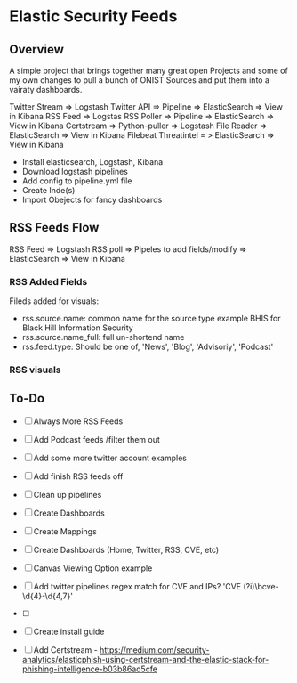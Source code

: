 # Elastic Security Feeds

## Overview
A simple project that brings together many great open Projects and some of my own changes to pull a bunch of ONIST Sources and put them into a vairaty dashboards.

Twitter Stream => Logstash Twitter API => Pipeline => ElasticSearch => View in Kibana
RSS Feed => Logstas RSS Poller => Pipeline => ElasticSearch => View in Kibana
Certstream => Python-puller => Logstash File Reader => ElasticSearch => View in Kibana
Filebeat Threatintel = > ElasticSearch => View in Kibana

- Install elasticsearch, Logstash, Kibana
- Download logstash pipelines
- Add config to pipeline.yml file
- Create Inde(s)
- Import Obejects for fancy dashboards

## RSS Feeds Flow
RSS Feed => Logstash RSS poll => Pipeles to add fields/modify => ElasticSearch => View in Kibana

### RSS Added Fields
Fileds added for visuals:
- rss.source.name: common name for the source type example BHIS for Black Hill Information Security
- rss.source.name_full: full un-shortend name
- rss.feed.type: Should be one of, 'News', 'Blog', 'Advisoriy', 'Podcast'

### RSS visuals


## To-Do
- [ ] Always More RSS Feeds
- [ ] Add Podcast feeds /filter them out
- [ ] Add some more twitter account examples
- [ ] Add finish RSS feeds off
- [ ] Clean up pipelines
- [ ] Create Dashboards
- [ ] Create Mappings 
- [ ] Create Dashboards (Home, Twitter, RSS, CVE, etc)
- [ ] Canvas Viewing Option example 
- [ ] Add twitter pipelines regex match for CVE and IPs? 'CVE (?i)\bcve\-\d{4}-\d{4,7}'
- [ ] 
- [ ] Create install guide


- [ ] Add Certstream - https://medium.com/security-analytics/elasticphish-using-certstream-and-the-elastic-stack-for-phishing-intelligence-b03b86ad5cfe
